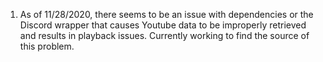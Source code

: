 1. As of 11/28/2020, there seems to be an issue with dependencies or the Discord wrapper that causes Youtube data to be improperly retrieved and results in playback issues. Currently working to find the source of this problem.